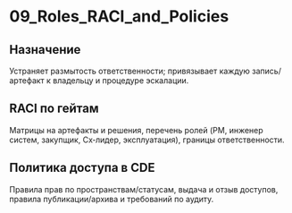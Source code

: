 # 09_Roles_RACI_and_Policies

## Назначение
Устраняет размытость ответственности; привязывает каждую запись/артефакт к владельцу и процедуре эскалации.

## RACI по гейтам
Матрицы на артефакты и решения, перечень ролей (PM, инженер систем, закупщик, Cx‑лидер, эксплуатация), границы ответственности.

## Политика доступа в CDE
Правила прав по пространствам/статусам, выдача и отзыв доступов, правила публикации/архива и требований по аудиту.
